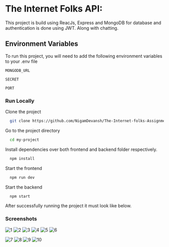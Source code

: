 
# The Internet Folks API:
 
This project is build using ReacJs, Express and MongoDB for database and authentication is done using JWT. Along with chatting.
## Environment Variables

To run this project, you will need to add the following environment variables to your .env file

`MONGODB_URL`

`SECRET`

`PORT`

### Run Locally

Clone the project

```bash
  git clone https://github.com/NigamDevansh/The-Internet-folks-Assignment
```

Go to the project directory

```bash
  cd my-project
```

Install dependencies over both frontend and backend folder respectively.

```bash
  npm install
```

Start the frontend

```bash
  npm run dev
```

Start the backend

```bash
  npm start
```
After successfully running the project it must look like below.
### Screenshots

![1](https://user-images.githubusercontent.com/88497388/236645214-8d6f3978-793a-4c9c-b2a4-dbe82802c996.png)
![2](https://user-images.githubusercontent.com/88497388/236645229-09abbc6e-7fe0-4ee9-95ba-c5c46d3390bb.png)
![3](https://user-images.githubusercontent.com/88497388/236645233-fd397719-1fe6-4135-bbff-fb22ff315ee2.png)
![4](https://user-images.githubusercontent.com/88497388/236645235-fe97e6fd-9b76-4061-8997-8264672d4ddf.png)
![5](https://user-images.githubusercontent.com/88497388/236645237-29a14e18-2dd0-4f9b-8a1f-3bc8b6e9f490.png)
![6](https://user-images.githubusercontent.com/88497388/236645240-cbb93e06-e928-4345-8429-2fb9dbdb0d80.png)

![7](https://user-images.githubusercontent.com/88497388/236645244-10db836e-a76b-4ae3-bb2c-33d0e9ce142e.png)
![8](https://user-images.githubusercontent.com/88497388/236645250-097f0193-19a5-4be4-8134-f8dade74a2a9.png)
![9](https://user-images.githubusercontent.com/88497388/236645260-7064c236-31cf-4e9b-a7a8-11a544f6cb0c.png)
![10](https://user-images.githubusercontent.com/88497388/236645264-617e6c99-1ac2-402c-b1c0-70fb30d9d6b4.png)

